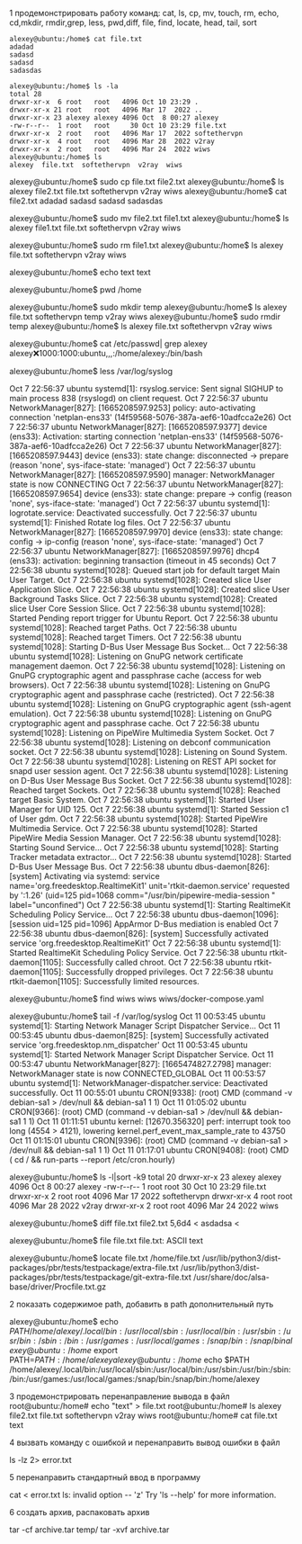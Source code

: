 1 продемонстрировать работу команд:
cat, ls, cp, mv, touch, rm, echo, cd,mkdir, rmdir,grep, less, pwd,diff, file, find, locate, head, tail, sort
```
alexey@ubuntu:/home$ cat file.txt
adadad
sadasd
sadasd
sadasdas
```
```
alexey@ubuntu:/home$ ls -la
total 28
drwxr-xr-x  6 root   root   4096 Oct 10 23:29 .
drwxr-xr-x 21 root   root   4096 Mar 17  2022 ..
drwxr-xr-x 23 alexey alexey 4096 Oct  8 00:27 alexey
-rw-r--r--  1 root   root     30 Oct 10 23:29 file.txt
drwxr-xr-x  2 root   root   4096 Mar 17  2022 softethervpn
drwxr-xr-x  4 root   root   4096 Mar 28  2022 v2ray
drwxr-xr-x  2 root   root   4096 Mar 24  2022 wiws
alexey@ubuntu:/home$ ls
alexey  file.txt  softethervpn  v2ray  wiws
```

alexey@ubuntu:/home$ sudo cp file.txt file2.txt
alexey@ubuntu:/home$ ls
alexey  file2.txt  file.txt  softethervpn  v2ray  wiws
alexey@ubuntu:/home$ cat file2.txt
adadad
sadasd
sadasd
sadasdas


alexey@ubuntu:/home$ sudo mv file2.txt file1.txt
alexey@ubuntu:/home$ ls
alexey  file1.txt  file.txt  softethervpn  v2ray  wiws

alexey@ubuntu:/home$ sudo rm file1.txt
alexey@ubuntu:/home$ ls
alexey  file.txt  softethervpn  v2ray  wiws

alexey@ubuntu:/home$ echo text
text

alexey@ubuntu:/home$ pwd
/home

alexey@ubuntu:/home$ sudo mkdir temp
alexey@ubuntu:/home$ ls
alexey  file.txt  softethervpn  temp  v2ray  wiws
alexey@ubuntu:/home$ sudo rmdir temp
alexey@ubuntu:/home$ ls
alexey  file.txt  softethervpn  v2ray  wiws


alexey@ubuntu:/home$ cat /etc/passwd| grep alexey
alexey:x:1000:1000:ubuntu,,,:/home/alexey:/bin/bash

alexey@ubuntu:/home$ less /var/log/syslog

Oct  7 22:56:37 ubuntu systemd[1]: rsyslog.service: Sent signal SIGHUP to main process 838 (rsyslogd) on client request.
Oct  7 22:56:37 ubuntu NetworkManager[827]: <info>  [1665208597.9253] policy: auto-activating connection 'netplan-ens33' (14f59568-5076-387a-aef6-10adfcca2e26)
Oct  7 22:56:37 ubuntu NetworkManager[827]: <info>  [1665208597.9377] device (ens33): Activation: starting connection 'netplan-ens33' (14f59568-5076-387a-aef6-10adfcca2e26)
Oct  7 22:56:37 ubuntu NetworkManager[827]: <info>  [1665208597.9443] device (ens33): state change: disconnected -> prepare (reason 'none', sys-iface-state: 'managed')
Oct  7 22:56:37 ubuntu NetworkManager[827]: <info>  [1665208597.9590] manager: NetworkManager state is now CONNECTING
Oct  7 22:56:37 ubuntu NetworkManager[827]: <info>  [1665208597.9654] device (ens33): state change: prepare -> config (reason 'none', sys-iface-state: 'managed')
Oct  7 22:56:37 ubuntu systemd[1]: logrotate.service: Deactivated successfully.
Oct  7 22:56:37 ubuntu systemd[1]: Finished Rotate log files.
Oct  7 22:56:37 ubuntu NetworkManager[827]: <info>  [1665208597.9970] device (ens33): state change: config -> ip-config (reason 'none', sys-iface-state: 'managed')
Oct  7 22:56:37 ubuntu NetworkManager[827]: <info>  [1665208597.9976] dhcp4 (ens33): activation: beginning transaction (timeout in 45 seconds)
Oct  7 22:56:38 ubuntu systemd[1028]: Queued start job for default target Main User Target.
Oct  7 22:56:38 ubuntu systemd[1028]: Created slice User Application Slice.
Oct  7 22:56:38 ubuntu systemd[1028]: Created slice User Background Tasks Slice.
Oct  7 22:56:38 ubuntu systemd[1028]: Created slice User Core Session Slice.
Oct  7 22:56:38 ubuntu systemd[1028]: Started Pending report trigger for Ubuntu Report.
Oct  7 22:56:38 ubuntu systemd[1028]: Reached target Paths.
Oct  7 22:56:38 ubuntu systemd[1028]: Reached target Timers.
Oct  7 22:56:38 ubuntu systemd[1028]: Starting D-Bus User Message Bus Socket...
Oct  7 22:56:38 ubuntu systemd[1028]: Listening on GnuPG network certificate management daemon.
Oct  7 22:56:38 ubuntu systemd[1028]: Listening on GnuPG cryptographic agent and passphrase cache (access for web browsers).
Oct  7 22:56:38 ubuntu systemd[1028]: Listening on GnuPG cryptographic agent and passphrase cache (restricted).
Oct  7 22:56:38 ubuntu systemd[1028]: Listening on GnuPG cryptographic agent (ssh-agent emulation).
Oct  7 22:56:38 ubuntu systemd[1028]: Listening on GnuPG cryptographic agent and passphrase cache.
Oct  7 22:56:38 ubuntu systemd[1028]: Listening on PipeWire Multimedia System Socket.
Oct  7 22:56:38 ubuntu systemd[1028]: Listening on debconf communication socket.
Oct  7 22:56:38 ubuntu systemd[1028]: Listening on Sound System.
Oct  7 22:56:38 ubuntu systemd[1028]: Listening on REST API socket for snapd user session agent.
Oct  7 22:56:38 ubuntu systemd[1028]: Listening on D-Bus User Message Bus Socket.
Oct  7 22:56:38 ubuntu systemd[1028]: Reached target Sockets.
Oct  7 22:56:38 ubuntu systemd[1028]: Reached target Basic System.
Oct  7 22:56:38 ubuntu systemd[1]: Started User Manager for UID 125.
Oct  7 22:56:38 ubuntu systemd[1]: Started Session c1 of User gdm.
Oct  7 22:56:38 ubuntu systemd[1028]: Started PipeWire Multimedia Service.
Oct  7 22:56:38 ubuntu systemd[1028]: Started PipeWire Media Session Manager.
Oct  7 22:56:38 ubuntu systemd[1028]: Starting Sound Service...
Oct  7 22:56:38 ubuntu systemd[1028]: Starting Tracker metadata extractor...
Oct  7 22:56:38 ubuntu systemd[1028]: Started D-Bus User Message Bus.
Oct  7 22:56:38 ubuntu dbus-daemon[826]: [system] Activating via systemd: service name='org.freedesktop.RealtimeKit1' unit='rtkit-daemon.service' requested by ':1.26' (uid=125 pid=1068 comm="/usr/bin/pipewire-media-session " label="unconfined")
Oct  7 22:56:38 ubuntu systemd[1]: Starting RealtimeKit Scheduling Policy Service...
Oct  7 22:56:38 ubuntu dbus-daemon[1096]: [session uid=125 pid=1096] AppArmor D-Bus mediation is enabled
Oct  7 22:56:38 ubuntu dbus-daemon[826]: [system] Successfully activated service 'org.freedesktop.RealtimeKit1'
Oct  7 22:56:38 ubuntu systemd[1]: Started RealtimeKit Scheduling Policy Service.
Oct  7 22:56:38 ubuntu rtkit-daemon[1105]: Successfully called chroot.
Oct  7 22:56:38 ubuntu rtkit-daemon[1105]: Successfully dropped privileges.
Oct  7 22:56:38 ubuntu rtkit-daemon[1105]: Successfully limited resources.

alexey@ubuntu:/home$ find wiws
wiws
wiws/docker-compose.yaml



alexey@ubuntu:/home$ tail -f /var/log/syslog
Oct 11 00:53:45 ubuntu systemd[1]: Starting Network Manager Script Dispatcher Service...
Oct 11 00:53:45 ubuntu dbus-daemon[825]: [system] Successfully activated service 'org.freedesktop.nm_dispatcher'
Oct 11 00:53:45 ubuntu systemd[1]: Started Network Manager Script Dispatcher Service.
Oct 11 00:53:47 ubuntu NetworkManager[827]: <info>  [1665474827.2798] manager: NetworkManager state is now CONNECTED_GLOBAL
Oct 11 00:53:57 ubuntu systemd[1]: NetworkManager-dispatcher.service: Deactivated successfully.
Oct 11 00:55:01 ubuntu CRON[9338]: (root) CMD (command -v debian-sa1 > /dev/null && debian-sa1 1 1)
Oct 11 01:05:02 ubuntu CRON[9366]: (root) CMD (command -v debian-sa1 > /dev/null && debian-sa1 1 1)
Oct 11 01:11:51 ubuntu kernel: [12670.356320] perf: interrupt took too long (4554 > 4121), lowering kernel.perf_event_max_sample_rate to 43750
Oct 11 01:15:01 ubuntu CRON[9396]: (root) CMD (command -v debian-sa1 > /dev/null && debian-sa1 1 1)
Oct 11 01:17:01 ubuntu CRON[9408]: (root) CMD (   cd / && run-parts --report /etc/cron.hourly)


alexey@ubuntu:/home$ ls -l|sort -k9
total 20
drwxr-xr-x 23 alexey alexey 4096 Oct  8 00:27 alexey
-rw-r--r--  1 root   root     30 Oct 10 23:29 file.txt
drwxr-xr-x  2 root   root   4096 Mar 17  2022 softethervpn
drwxr-xr-x  4 root   root   4096 Mar 28  2022 v2ray
drwxr-xr-x  2 root   root   4096 Mar 24  2022 wiws

alexey@ubuntu:/home$ diff file.txt file2.txt
5,6d4
< asdadsa
< 

alexey@ubuntu:/home$ file file.txt
file.txt: ASCII text

alexey@ubuntu:/home$ locate file.txt
/home/file.txt
/usr/lib/python3/dist-packages/pbr/tests/testpackage/extra-file.txt
/usr/lib/python3/dist-packages/pbr/tests/testpackage/git-extra-file.txt
/usr/share/doc/alsa-base/driver/Procfile.txt.gz

2 показать содержимое path, добавить в path дополнительный путь

alexey@ubuntu:/home$ echo $PATH
/home/alexey/.local/bin:/usr/local/sbin:/usr/local/bin:/usr/sbin:/usr/bin:/sbin:/bin:/usr/games:/usr/local/games:/snap/bin:/snap/bin
alexey@ubuntu:/home$ export PATH=$PATH:/home/alexey
alexey@ubuntu:/home$ echo $PATH
/home/alexey/.local/bin:/usr/local/sbin:/usr/local/bin:/usr/sbin:/usr/bin:/sbin:/bin:/usr/games:/usr/local/games:/snap/bin:/snap/bin:/home/alexey


3 продемонстрировать перенаправление вывода в файл
  root@ubuntu:/home# echo "text" > file.txt
root@ubuntu:/home# ls
alexey  file2.txt  file.txt  softethervpn  v2ray  wiws
root@ubuntu:/home# cat file.txt
text

      
4 вызвать команду с ошибкой и перенаправить вывод ошибки в файл

ls -lz 2> error.txt

5 перенаправить стандартный ввод в программу

cat < error.txt
ls: invalid option -- 'z'
Try 'ls --help' for more information.

6 создать архив, распаковать архив

tar -cf archive.tar temp/
tar -xvf archive.tar
